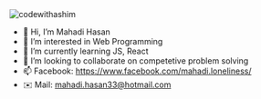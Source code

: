 <img align="center" src="https://github.com/mahadi-hasan-33/mahadi-hasan-33/blob/main/img/banner.jpg" alt="codewithashim" />


- 👋 Hi, I’m Mahadi Hasan
- 👀 I’m interested in Web Programming
- 🌱 I’m currently learning JS, React
- 💞️ I’m looking to collaborate on competetive problem solving
- 📫 Facebook: https://www.facebook.com/mahadi.loneliness/  
- ✉️ Mail: mahadi.hasan33@hotmail.com
